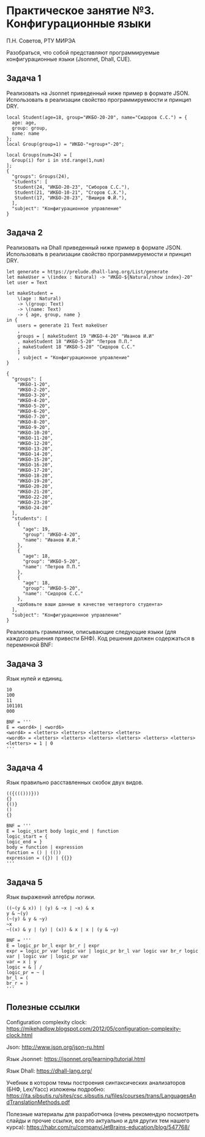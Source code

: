 # Практическое занятие №3. Конфигурационные языки

П.Н. Советов, РТУ МИРЭА

Разобраться, что собой представляют программируемые конфигурационные языки (Jsonnet, Dhall, CUE).

## Задача 1

Реализовать на Jsonnet приведенный ниже пример в формате JSON. Использовать в реализации свойство программируемости и принцип DRY.

```jsonnet
local Student(age=18, group="ИКБО-20-20", name="Сидоров C.C.") = {
  age: age,
  group: group,
  name: name
};
local Group(group=1) = "ИКБО-"+group+"-20";

local Groups(num=24) = [
  Group(i) for i in std.range(1,num)
];
{
  "groups": Groups(24),
  "students": [
   Student(24, "ИКБО-20-23", "Сиборов С.С."),
   Student(21, "ИКБО-10-21", "Сгоров С.Х."),
   Student(17, "ИКБО-20-23", "Виширв Ф.Й."),
  ],
  "subject": "Конфигурационное управление"
}
```

## Задача 2

Реализовать на Dhall приведенный ниже пример в формате JSON. Использовать в реализации свойство программируемости и принцип DRY.

```
let generate = https://prelude.dhall-lang.org/List/generate
let makeUser = \(index : Natural) -> "ИКБО-${Natural/show index}-20"
let user = Text

let makeStudent = 
	\(age : Natural) 
	-> \(group: Text) 
	-> \(name: Text) 
    -> { age, group, name }
in {
	users = generate 21 Text makeUser
    ,
	groups = [ makeStudent 19 "ИКБО-4-20" "Иванов И.И"
	, makeStudent 18 "ИКБО-5-20" "Петров П.П."
    , makeStudent 18 "ИКБО-5-20" "Сидоров С.С."
    ]
    , subject = "Конфигурационное управление"
}

```

```
{
  "groups": [
    "ИКБО-1-20",
    "ИКБО-2-20",
    "ИКБО-3-20",
    "ИКБО-4-20",
    "ИКБО-5-20",
    "ИКБО-6-20",
    "ИКБО-7-20",
    "ИКБО-8-20",
    "ИКБО-9-20",
    "ИКБО-10-20",
    "ИКБО-11-20",
    "ИКБО-12-20",
    "ИКБО-13-20",
    "ИКБО-14-20",
    "ИКБО-15-20",
    "ИКБО-16-20",
    "ИКБО-17-20",
    "ИКБО-18-20",
    "ИКБО-19-20",
    "ИКБО-20-20",
    "ИКБО-21-20",
    "ИКБО-22-20",
    "ИКБО-23-20",
    "ИКБО-24-20"
  ],
  "students": [
    {
      "age": 19,
      "group": "ИКБО-4-20",
      "name": "Иванов И.И."
    },
    {
      "age": 18,
      "group": "ИКБО-5-20",
      "name": "Петров П.П."
    },
    {
      "age": 18,
      "group": "ИКБО-5-20",
      "name": "Сидоров С.С."
    },
    <добавьте ваши данные в качестве четвертого студента>
  ],
  "subject": "Конфигурационное управление"
} 
```

Реализовать грамматики, описывающие следующие языки (для каждого решения привести БНФ). Код решения должен содержаться в переменной BNF:

## Задача 3

Язык нулей и единиц.

```
10
100
11
101101
000
```

```
BNF = '''
E = <word4> | <word6>
<word4> = <letters> <letters> <letters> <letters>
<word6> = <letters> <letters> <letters> <letters> <letters> <letters>
<letters> = 1 | 0
'''
```

## Задача 4

Язык правильно расставленных скобок двух видов.

```
(({((()))}))
{}
{()}
()
{}
```

```
BNF = '''
E = logic_start body logic_end | function 
logic_start = {
logic_end = }
body = function | expression
function = () | (())
expression = ({}) | {{}}
'''
```

## Задача 5

Язык выражений алгебры логики.

```
((~(y & x)) | (y) & ~x | ~x) & x
y & ~(y)
(~(y) & y & ~y)
~x
~((x) & y | (y) | (x)) & x | x | (y & ~y)
```

```
BNF = '''
E = logic_pr br_l expr br_r | expr
expr = logic_pr var logic var | logic_pr br_l var logic var br_r logic var | logic var | logic_pr var
var = x | y
logic = & | /
logic_pr = ~ | 
br_l = (
br_r = )
'''
```

## Полезные ссылки

Configuration complexity clock: https://mikehadlow.blogspot.com/2012/05/configuration-complexity-clock.html

Json: http://www.json.org/json-ru.html

Язык Jsonnet: https://jsonnet.org/learning/tutorial.html

Язык Dhall: https://dhall-lang.org/

Учебник в котором темы построения синтаксических анализаторов (БНФ, Lex/Yacc) изложены подробно: https://ita.sibsutis.ru/sites/csc.sibsutis.ru/files/courses/trans/LanguagesAndTranslationMethods.pdf

Полезные материалы для разработчика (очень рекомендую посмотреть слайды и прочие ссылки, все это актуально и для других тем нашего курса): https://habr.com/ru/company/JetBrains-education/blog/547768/